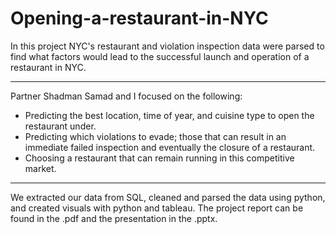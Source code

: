 # Opening-a-restaurant-in-NYC
In this project NYC's restaurant and violation inspection data were parsed to find what factors would lead to the successful launch and operation of a restaurant in NYC. 
***
Partner Shadman Samad and I focused on the following: 
* Predicting the best location, time of year, and cuisine type to open the restaurant under.
* Predicting which violations to evade; those that can result in an immediate failed inspection and eventually the closure of a restaurant.
* Choosing a restaurant that can remain running in this competitive market.
***
We extracted our data from SQL, cleaned and parsed the data using python, and created visuals with python and tableau.
The project report can be found in the .pdf and the presentation in the .pptx.

